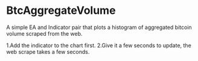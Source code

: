 # BtcAggregateVolume
A simple EA and Indicator pair that plots a histogram of aggregated bitcoin volume scraped from the web.

1.Add the indicator to the chart first.
2.Give it a few seconds to update, the web scrape takes a few seconds.
